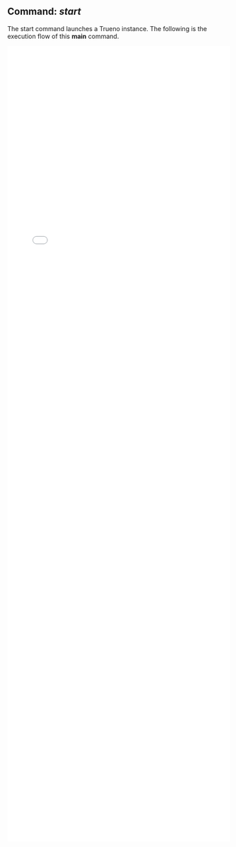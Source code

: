 ## Command: *start*

The start command launches a Trueno instance. The following is the execution flow of this **main** command.

<iframe src="./diagrams/flow-start.html" width="100%" height="1800" frameBorder="0"></iframe>



